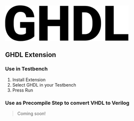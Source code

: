 ![Icon](https://raw.githubusercontent.com/ghdl/ghdl/master/doc/_static/logo.png)

## GHDL Extension

### Use in Testbench

1. Install Extension
2. Select GHDL in your Testbench
3. Press Run

### Use as Precompile Step to convert VHDL to Verilog

> Coming soon!
